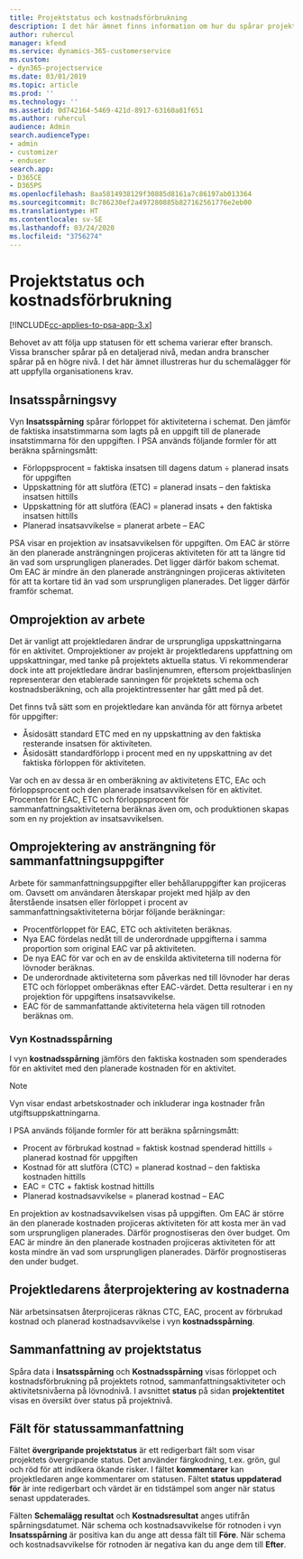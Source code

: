 ```yaml
---
title: Projektstatus och kostnadsförbrukning
description: I det här ämnet finns information om hur du spårar projektstatus och kostnadsförbrukning.
author: ruhercul
manager: kfend
ms.service: dynamics-365-customerservice
ms.custom:
- dyn365-projectservice
ms.date: 03/01/2019
ms.topic: article
ms.prod: ''
ms.technology: ''
ms.assetid: 0d742164-5469-421d-8917-63160a81f651
ms.author: ruhercul
audience: Admin
search.audienceType:
- admin
- customizer
- enduser
search.app:
- D365CE
- D365PS
ms.openlocfilehash: 8aa5814938129f30885d8161a7c86197ab013364
ms.sourcegitcommit: 8c786230ef2a497280885b827162561776e2eb00
ms.translationtype: HT
ms.contentlocale: sv-SE
ms.lasthandoff: 03/24/2020
ms.locfileid: "3756274"
---
```

# <a name="project-progress-and-cost-consumption"></a>Projektstatus och kostnadsförbrukning

[!INCLUDE[cc-applies-to-psa-app-3.x](../includes/cc-applies-to-psa-app-3x.md)]

Behovet av att följa upp statusen för ett schema varierar efter bransch. Vissa branscher spårar på en detaljerad nivå, medan andra branscher spårar på en högre nivå. I det här ämnet illustreras hur du schemalägger för att uppfylla organisationens krav.

## <a name="effort-tracking-view"></a>Insatsspårningsvy

Vyn **Insatsspårning** spårar förloppet för aktiviteterna i schemat. Den jämför de faktiska insatstimmarna som lagts på en uppgift till de planerade insatstimmarna för den uppgiften. I PSA används följande formler för att beräkna spårningsmått:

- Förloppsprocent = faktiska insatsen till dagens datum ÷ planerad insats för uppgiften 
- Uppskattning för att slutföra (ETC) = planerad insats – den faktiska insatsen hittills 
- Uppskattning för att slutföra (EAC) = planerad insats + den faktiska insatsen hittills 
- Planerad insatsavvikelse = planerat arbete – EAC

PSA visar en projektion av insatsavvikelsen för uppgiften. Om EAC är större än den planerade ansträngningen projiceras aktiviteten för att ta längre tid än vad som ursprungligen planerades. Det ligger därför bakom schemat. Om EAC är mindre än den planerade ansträngningen projiceras aktiviteten för att ta kortare tid än vad som ursprungligen planerades. Det ligger därför framför schemat.

## <a name="re-projecting-effort"></a>Omprojektion av arbete

Det är vanligt att projektledaren ändrar de ursprungliga uppskattningarna för en aktivitet. Omprojektioner av projekt är projektledarens uppfattning om uppskattningar, med tanke på projektets aktuella status. Vi rekommenderar dock inte att projektledare ändrar baslinjenumren, eftersom projektbaslinjen representerar den etablerade sanningen för projektets schema och kostnadsberäkning, och alla projektintressenter har gått med på det.

Det finns två sätt som en projektledare kan använda för att förnya arbetet för uppgifter:

- Åsidosätt standard ETC med en ny uppskattning av den faktiska resterande insatsen för aktiviteten. 
- Åsidosätt standardförlopp i procent med en ny uppskattning av det faktiska förloppen för aktiviteten.

Var och en av dessa är en omberäkning av aktivitetens ETC, EAc och förloppsprocent och den planerade insatsavvikelsen för en aktivitet. Procenten för EAC, ETC och förloppsprocent för sammanfattningsaktiviteterna beräknas även om, och produktionen skapas som en ny projektion av insatsavvikelsen.

## <a name="re-projection-of-effort-on-summary-tasks"></a>Omprojektering av ansträngning för sammanfattningsuppgifter

Arbete för sammanfattningsuppgifter eller behållaruppgifter kan projiceras om. Oavsett om användaren återskapar projekt med hjälp av den återstående insatsen eller förloppet i procent av sammanfattningsaktiviteterna börjar följande beräkningar:

- Procentförloppet för EAC, ETC och aktiviteten beräknas.
- Nya EAC fördelas nedåt till de underordnade uppgifterna i samma proportion som original EAC var på aktiviteten.
- De nya EAC för var och en av de enskilda aktiviteterna till noderna för lövnoder beräknas. 
- De underordnade aktiviteterna som påverkas ned till lövnoder har deras ETC och förloppet omberäknas efter EAC-värdet. Detta resulterar i en ny projektion för uppgiftens insatsavvikelse. 
- EAC för de sammanfattande aktiviteterna hela vägen till rotnoden beräknas om.

### <a name="cost-tracking-view"></a>Vyn Kostnadsspårning 

I vyn **kostnadsspårning** jämförs den faktiska kostnaden som spenderades för en aktivitet med den planerade kostnaden för en aktivitet. 

> [!NOTE]
> Vyn visar endast arbetskostnader och inkluderar inga kostnader från utgiftsuppskattningarna. 

I PSA används följande formler för att beräkna spårningsmått:

- Procent av förbrukad kostnad = faktisk kostnad spenderad hittills ÷ planerad kostnad för uppgiften
- Kostnad för att slutföra (CTC) = planerad kostnad – den faktiska kostnaden hittills
- EAC = CTC + faktisk kostnad hittills
- Planerad kostnadsavvikelse = planerad kostnad – EAC

En projektion av kostnadsavvikelsen visas på uppgiften. Om EAC är större än den planerade kostnaden projiceras aktiviteten för att kosta mer än vad som ursprungligen planerades. Därför prognostiseras den över budget. Om EAC är mindre än den planerade kostnaden projiceras aktiviteten för att kosta mindre än vad som ursprungligen planerades. Därför prognostiseras den under budget.

## <a name="project-managers-re-projection-of-cost"></a>Projektledarens återprojektering av kostnaderna

När arbetsinsatsen återprojiceras räknas CTC, EAC, procent av förbrukad kostnad och planerad kostnadsavvikelse i vyn **kostnadsspårning**.

## <a name="project-status-summary"></a>Sammanfattning av projektstatus

Spåra data i **Insatsspårning** och **Kostnadsspårning** visas förloppet och kostnadsförbrukning på projektets rotnod, sammanfattningsaktiviteter och aktivitetsnivåerna på lövnodnivå. I avsnittet **status** på sidan **projektentitet** visas en översikt över status på projektnivå.

## <a name="status-summary-fields"></a>Fält för statussammanfattning

Fältet **övergripande projektstatus** är ett redigerbart fält som visar projektets övergripande status. Det använder färgkodning, t.ex. grön, gul och röd för att indikera ökande risker. I fältet **kommentarer** kan projektledaren ange kommentarer om statusen. Fältet **status uppdaterad för** är inte redigerbart och värdet är en tidstämpel som anger när status senast uppdaterades.

Fälten **Schemalägg resultat** och **Kostnadsresultat** anges utifrån spårningsdatumet. När schema och kostnadsavvikelse för rotnoden i vyn **Insatsspårning** är positiva kan du ange att dessa fält till **Före**. När schema och kostnadsavvikelse för rotnoden är negativa kan du ange dem till **Efter**.
